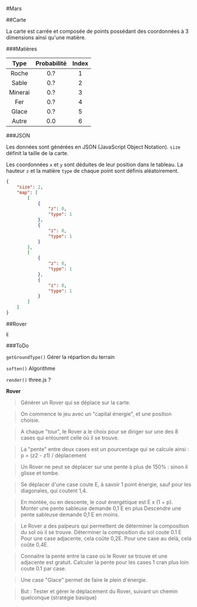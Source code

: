 #Mars

##Carte

La carte est carrée et composée de points possédant des coordonnées à 3 dimensions ainsi qu'une matière.

###Matières

| Type | Probabilité | Index |
|:-------------:|:---:|:-:|
| Roche         | 0.? | 1 |
| Sable 	| 0.? | 2 |
| Minerai 	| 0.? | 3 |
| Fer     	| 0.? | 4 |
| Glace   	| 0.? | 5 |
| Autre   	| 0.0 | 6 |

###JSON

Les données sont générées en JSON (JavaScript Object Notation). `size` définit la taille de la carte.

Les coordonnées `x` et `y` sont déduites de leur position dans le tableau. La hauteur `z` et la matière `type` de chaque point sont définis aléatoirement.

```json
{
	"size": 2,
	"map": [
		[
			{
				"z": 0,
				"type": 1
			},
			{
				"z": 0,
				"type": 1
			}
		],
		[
			{
				"z": 0,
				"type": 1
			},
			{
				"z": 0,
				"type": 1
			}
		]
	]
}
```

##Rover

`E`

###ToDo

`getGroundType()`
 Gérer la répartion du terrain

`soften()`
 Algorithme

`render()`
 three.js ?

**Rover**

>Générer un Rover qui se déplace sur la carte.

>On commence le jeu avec un "capital énergie", et une position choisie.

>A chaque "tour", le Rover a le choix pour se diriger sur une des 8 cases qui entourent celle où il se trouve.

>La "pente" entre deux cases est un pourcentage qui se calcule ainsi : p = (z2 - z1) / déplacement

>Un Rover ne peut se déplacer sur une pente à plus de 150% : sinon il glisse et tombe.

>Se déplacer d'une case coute E, à savoir 1 point énergie, sauf pour les diagonales, qui coutent 1,4.

>En montée, ou en descente, le cout énergétique est E x (1 + p).
>Monter une pente sableuse demande 0,1 E en plus
>Descendre une pente sableuse demande 0,1 E en moins.

>Le Rover a des palpeurs qui permettent de déterminer la composition du sol où il se trouve.
>Déterminer la composition du sol coute 0.1 E
>Pour une case adjacente, cela coûte 0,2E.
>Pour une case au delà, cela coûte 0,4E.

>Connaitre la pente entre la case où le Rover se trouve et une adjacente est gratuit. Calculer la pente pour les cases 1 cran plus loin coute 0.1 par case.

>Une case "Glace" permet de faire le plein d'énergie.

>But : Tester et gérer le déplacement du Rover, suivant un chemin quelconque (stratégie basique)
